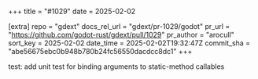 +++
title = "#1029"
date = 2025-02-02

[extra]
repo = "gdext"
docs_rel_url = "gdext/pr-1029/godot"
pr_url = "https://github.com/godot-rust/gdext/pull/1029"
pr_author = "arocull"
sort_key = 2025-02-02
date_time = 2025-02-02T19:32:47Z
commit_sha = "abe56675ebc0b948b780b24fc56550dacdcc8dc1"
+++

test: add unit test for binding arguments to static-method callables
